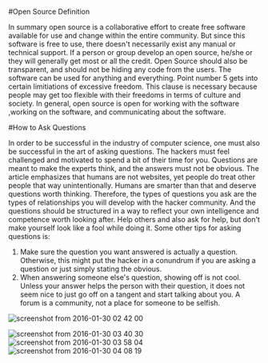 #Open Source Definition

In summary open source is a collaborative effort to create free software available for use and change 
within the entire community. But since this software is free to use, there doesn't necessarily exist any
manual or technical support. If a person or group develop an open source, he/she or they will generally get 
most or all the credit. Open Source should also be transparent, and should not be hiding any code from
the users. The software can be used for anything and everything. Point number 5 gets into certain 
limitiations of excessive freedom. This clause is necessary because people may get too flexible with
their freedoms in terms of culture and society. In general, open source is open for working with the software
,working on the software, and communicating about the software.

#How to Ask Questions

In order to be successful in the industry of computer science, one must also be successful in the art of asking questions. The hackers must feel challenged and motivated to spend a bit of their time for you. Questions are meant to make the experts think, and the answers must not be obvious. The article emphasizes that humans are not websites, yet people do treat other people that way 
unintentionally. Humans are smarter than that and deserve questions worth thinking. Therefore, the types of questions you ask are
the types of relationships you will develop with the hacker community. And the questions should be structured in a way to reflect your own intelligence and competence worth looking after. Help others and also ask for help, but don't make yourself look like a fool while doing it. 
Some other tips for asking questions is:
1. Make sure the question you want answered is actually a question. Otherwise, this might put the hacker in a conundrum
  if you are asking a question or just simply stating the obvious. 
2. When answering someone else's question, showing off is not cool. Unless your answer helps the person with their question,
  it does not seem nice to just go off on a tangent and start talking about you. A forum is a community, not a place for someone to 
  be selfish.

![screenshot from 2016-01-30 02 42 00](https://cloud.githubusercontent.com/assets/16493078/12693195/c13c8474-c6fb-11e5-9bb0-31e8777405d5.png)

![screenshot from 2016-01-30 03 40 30](https://cloud.githubusercontent.com/assets/16493078/12693751/89e55152-c70c-11e5-8fb2-746cb6d14986.png)
![screenshot from 2016-01-30 03 58 04](https://cloud.githubusercontent.com/assets/16493078/12693752/8b1f780e-c70c-11e5-8555-0b4c69c16042.png)
![screenshot from 2016-01-30 04 08 19](https://cloud.githubusercontent.com/assets/16493078/12693753/8c6d39b2-c70c-11e5-8131-1f669554e894.png)


